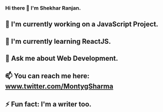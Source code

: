 ### Hi there 👋 I'm Shekhar Ranjan.

## 🔭 I'm currently working on a **JavaScript Project**.

## 🌱 I'm currently learning **ReactJS**.

## 💬 Ask me about Web Development.

## 📫 You can reach me here: www.twitter.com/MontygSharma

## ⚡ Fun fact: I'm a writer too.

<!--
**shekhar10feb/shekhar10feb** is a ✨ _special_ ✨ repository because its `README.md` (this file) appears on your GitHub profile.

Here are some ideas to get you started:

- 🔭 I’m currently working on ...
- 🌱 I’m currently learning ...
- 👯 I’m looking to collaborate on ...
- 🤔 I’m looking for help with ...
- 💬 Ask me about ...
- 📫 How to reach me: ...
- 😄 Pronouns: ...
- ⚡ Fun fact: ...
-->
